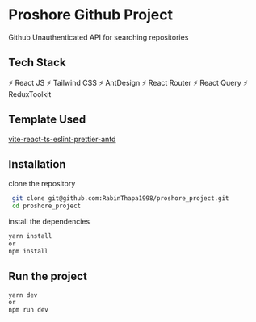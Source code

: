 # Proshore Github Project

Github Unauthenticated API for searching repositories

## Tech Stack

⚡ React JS ⚡ Tailwind CSS ⚡ AntDesign ⚡ React Router ⚡ React Query ⚡ ReduxToolkit

## Template Used

[vite-react-ts-eslint-prettier-antd](https://github.com/RabinThapa1998/vite-react-ts-eslint-prettier-antd)

## Installation

clone the repository

```bash
 git clone git@github.com:RabinThapa1998/proshore_project.git
 cd proshore_project
```

install the dependencies

```bash
yarn install
or
npm install
```

## Run the project

```bash
yarn dev
or
npm run dev
```
